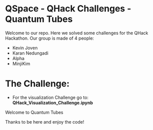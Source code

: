 # QSpace - QHack Challenges - Quantum Tubes

Welcome to our repo. Here we solved some challenges for the QHack Hackathon.
Our group is made of 4 people:
- Kevin Joven
- Karan Nedungadi
- Alpha
- MinjiKim

# The Challenge:

* For the visualization Challenge go to: **QHack_Visualization_Challenge.ipynb**

Welcome to Quantum Tubes

Thanks to be here and enjoy the code!
